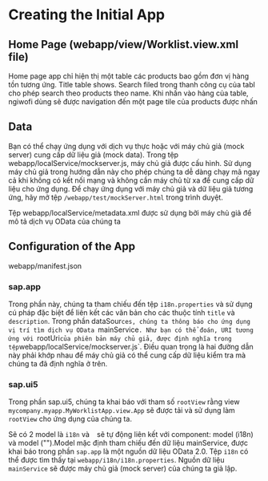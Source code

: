 # Creating the Initial App

## Home Page (webapp/view/Worklist.view.xml file)

Home page app chỉ hiện thị một table các products bao gồm đơn vị hàng tồn tương ứng. Title table shows. Search filed trong thanh công cụ của tabl cho phép search theo products theo name. Khi nhấn vào hàng của table, ngiwofi dùng sẽ được navigation đến một page tile của products được nhấn

## Data

Bạn có thể chạy ứng dụng với dịch vụ thực hoặc với máy chủ giả (mock server) cung cấp dữ liệu giả (mock data). Trong tệp webapp/localService/mockserver.js, máy chủ giả được cấu hình. Sử dụng máy chủ giả trong hướng dẫn này cho phép chúng ta dễ dàng chạy mã ngay cả khi không có kết nối mạng và không cần máy chủ từ xa để cung cấp dữ liệu cho ứng dụng. Để chạy ứng dụng với máy chủ giả và dữ liệu giả tương ứng, hãy mở tệp `/webapp/test/mockServer.html` trong trình duyệt.

Tệp webapp/localService/metadata.xml được sử dụng bởi máy chủ giả để mô tả dịch vụ OData của chúng ta

## Configuration of the App

webapp/manifest.json

### sap.app

Trong phần này, chúng ta tham chiếu đến tệp `i18n.properties` và sử dụng cú pháp đặc biệt để liên kết các văn bản cho các thuộc tính `title` và `description`. Trong phần dataSour`ces, chúng ta thông báo cho ứng dụng vị trí tìm dịch vụ OData `mainService`. Như bạn có thể đoán, URI tương ứng với `rootUri`của phiên bản máy chủ giả, được định nghĩa trong tệp`webapp/localService/mockserver.js`. Điều quan trọng là hai đường dẫn này phải khớp nhau để máy chủ giả có thể cung cấp dữ liệu kiểm tra mà chúng ta đã định nghĩa ở trên.

### sap.ui5

Trong phần sap.ui5, chúng ta khai báo với tham số `rootView` rằng view `mycompany.myapp.MyWorklistApp.view.App` sẽ được tải và sử dụng làm `rootView` cho ứng dụng của chúng ta.

Sẽ có 2 model là `i18n` và ` ` sẽ tự động liên kết với component: model (i18n) và model ("").Model mặc định tham chiếu đến dữ liệu mainService, được khai báo trong phần `sap.app` là một nguồn dữ liệu OData 2.0. Tệp `i18n` có thể được tìm thấy tại `webapp/i18n/i18n.properties`. Nguồn dữ liệu `mainService` sẽ được máy chủ giả (mock server) của chúng ta giả lập.
